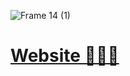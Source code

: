 ![Frame 14 (1)](https://user-images.githubusercontent.com/61861940/136601319-8225a1a1-93be-41d9-b8e9-4e4bbe36742a.jpg)

# [Website 🏄🏽‍♀️](https://www.alve.io/)
